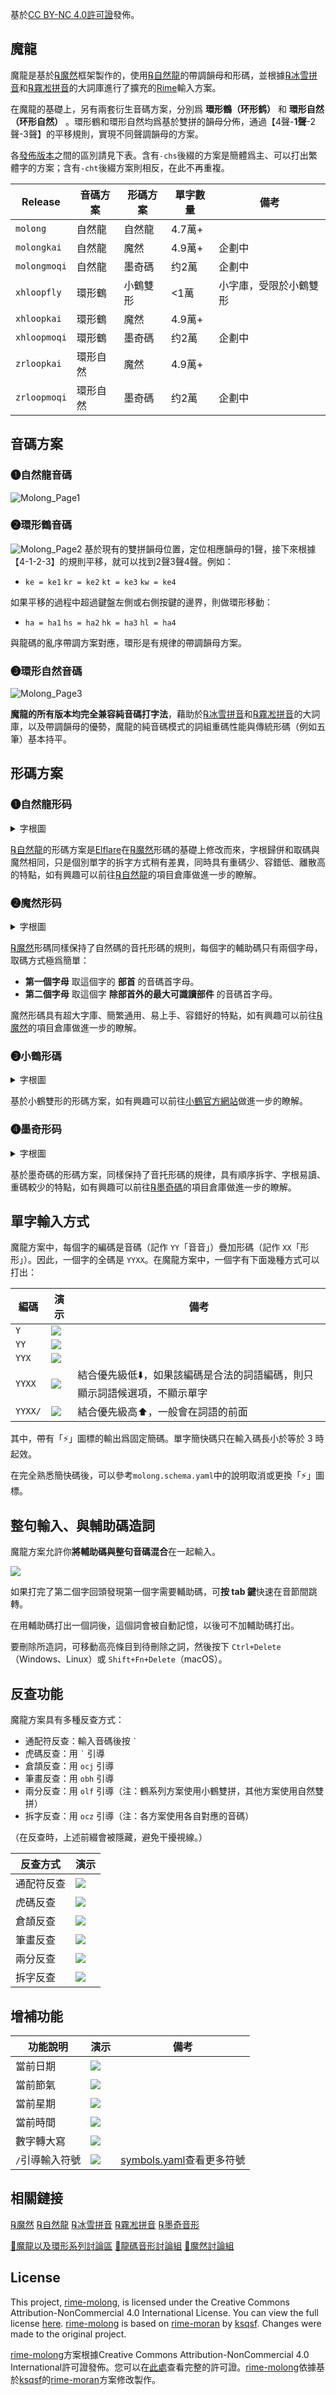 基於[CC BY-NC 4.0許可證](LICENSE)發佈。

## 魔龍

魔龍是基於[℞魔然](https://github.com/ksqsf/rime-moran)框架製作的，使用[℞自然龍](https://github.com/Elflare/rime-zrlong)的帶調韻母和形碼，並根據[℞冰雪拼音](https://github.com/hanzi-chai/rime-snow-pinyin)和[℞霧凇拼音](https://github.com/iDvel/rime-ice)的大詞庫進行了擴充的[Rime](https://rime.im/)輸入方案。

在魔龍的基礎上，另有兩套衍生音碼方案，分別爲 **環形鶴（环形鹤）** 和 **環形自然（环形自然）** 。環形鶴和環形自然均爲基於雙拼的韻母分佈，通過【4聲-**1聲**-2聲-3聲】的平移規則，實現不同聲調韻母的方案。

各[發佈版本](https://github.com/jack2game/rime-molong/releases)之間的區別請見下表。含有`-chs`後綴的方案是簡體爲主、可以打出繁體字的方案；含有`-cht`後綴方案則相反，在此不再重複。

| Release      | 音碼方案 | 形碼方案 | 單字數量  | 備考          |
| ------------ | ---- | ---- | ----- | ----------- |
| `molong`     | 自然龍  | 自然龍  | 4.7萬+ |             |
| `molongkai`  | 自然龍  | 魔然   | 4.9萬+ | 企劃中         |
| `molongmoqi` | 自然龍  | 墨奇碼  | 约2萬  | 企劃中         |
| `xhloopfly`  | 環形鶴  | 小鶴雙形 | <1萬   | 小字庫，受限於小鶴雙形 |
| `xhloopkai`  | 環形鶴  | 魔然   | 4.9萬+ |             |
| `xhloopmoqi` | 環形鶴  | 墨奇碼  | 约2萬  | 企劃中         |
| `zrloopkai`  | 環形自然 | 魔然   | 4.9萬+ |             |
| `zrloopmoqi` | 環形自然 | 墨奇碼  | 约2萬  | 企劃中         |


## 音碼方案
### ❶自然龍音碼
![Molong_Page1](https://github.com/jack2game/rime-molong/assets/16070158/bc588c94-21cd-4868-99ac-1b459e9509e1)

### ❷環形鶴音碼
![Molong_Page2](https://github.com/jack2game/rime-molong/assets/16070158/747a0c49-e4bf-4a69-92ac-941e97e2c763)
基於現有的雙拼韻母位置，定位相應韻母的1聲，接下來根據【4-1-2-3】的規則平移，就可以找到2聲3聲4聲。例如：
- `ke = ke1` `kr = ke2` `kt = ke3` `kw = ke4`

如果平移的過程中超過鍵盤左側或右側按鍵的邊界，則做環形移動：
- `ha = ha1` `hs = ha2` `hk = ha3` `hl = ha4`

與龍碼的亂序帶調方案對應，環形是有規律的帶調韻母方案。

### ❸環形自然音碼
![Molong_Page3](https://github.com/jack2game/rime-molong/assets/16070158/2c131c26-1d33-4d5c-87f3-2215c25b05d7)

**魔龍的所有版本均完全兼容純音碼打字法**，藉助於[℞冰雪拼音](https://github.com/hanzi-chai/rime-snow-pinyin)和[℞霧凇拼音](https://github.com/iDvel/rime-ice)的大詞庫，以及帶調韻母的優勢，魔龍的純音碼模式的詞組重碼性能與傳統形碼（例如五筆）基本持平。
## 形碼方案
### ❶自然龍形码
<details>

<summary>字根圖</summary>

![moran](https://github.com/jack2game/rime-molong/assets/16070158/5a870436-d4e6-4b2e-a69a-1d9927294222)
（Credit：@更漏子 製圖）

</details>

[℞自然龍](https://github.com/Elflare/rime-zrlong)的形碼方案是[Elflare](https://github.com/Elflare)在[℞魔然](https://github.com/ksqsf/rime-moran)形碼的基礎上修改而來，字根歸併和取碼與魔然相同，只是個別單字的拆字方式稍有差異，同時具有重碼少、容錯低、離散高的特點，如有興趣可以前往[℞自然龍](https://github.com/Elflare/rime-zrlong)的項目倉庫做進一步的瞭解。

### ❷魔然形码
<details>

<summary>字根圖</summary>

![moran](https://github.com/jack2game/rime-molong/assets/16070158/5a870436-d4e6-4b2e-a69a-1d9927294222)
（Credit：@更漏子 製圖）

</details>

[℞魔然](https://github.com/ksqsf/rime-moran)形碼同樣保持了自然碼的音托形碼的規則，每個字的輔助碼只有兩個字母，取碼方式極爲簡單：
- **第一個字母** 取這個字的 **部首** 的音碼首字母。
- **第二個字母** 取這個字 **除部首外的最大可識讀部件** 的音碼首字母。

魔然形碼具有超大字庫、簡繁通用、易上手、容錯好的特點，如有興趣可以前往[℞魔然](https://github.com/ksqsf/rime-moran)的項目倉庫做進一步的瞭解。

### ❸小鶴形碼

<details>

<summary>字根圖</summary>

![xhzg](https://github.com/jack2game/rime-molong/assets/16070158/c48aaa4d-fa3d-4ff8-83dd-663d18e8781d)

</details>

基於小鶴雙形的形碼方案，如有興趣可以前往[小鶴官方網站](https://flypy.cc/#/ux)做進一步的瞭解。

### ❹墨奇形码

<details>

<summary>字根圖</summary>

![Molong_Page4](https://github.com/jack2game/rime-molong/assets/16070158/63572000-632b-4511-8159-406776853e3b)

</details>

基於墨奇碼的形碼方案，同樣保持了音托形碼的規律，具有順序拆字、字根易讀、重碼較少的特點，如有興趣可以前往[℞墨奇碼](https://github.com/gaboolic/rime-shuangpin-fuzhuma/wiki/%E5%A2%A8%E5%A5%87%E7%A0%81%E6%8B%86%E5%88%86%E8%A7%84%E5%88%99)的項目倉庫做進一步的瞭解。


## 單字輸入方式

魔龍方案中，每個字的編碼是音碼（記作 `YY`「音音」）疊加形碼（記作 `XX`「形形」）。因此，一個字的全碼是 `YYXX`。在魔龍方案中，一個字有下面幾種方式可以打出：

| 編碼      | 演示                                                                                                        | 備考                                     |
| ------- | --------------------------------------------------------------------------------------------------------- | -------------------------------------- |
| `Y`     | <img src="https://github.com/jack2game/rime-molong/assets/16070158/c57f482a-261e-4390-ac57-83e1de3f9e21"> |                                        |
| `YY`    | <img src="https://github.com/jack2game/rime-molong/assets/16070158/659635ef-dc0c-408c-b7a6-0786cb2eda9d"> |                                        |
| `YYX`   | <img src="https://github.com/jack2game/rime-molong/assets/16070158/8460d133-281d-48a0-8155-43908bee9dc6"> |                                        |
| `YYXX`  | <img src="https://github.com/jack2game/rime-molong/assets/16070158/6646ccb6-43ff-49a7-a8ad-724f3c9d3e2b"> | 結合優先級低⬇️，如果該編碼是合法的詞語編碼，則只顯示詞語候選項，不顯示單字 |
| `YYXX/` | <img src="https://github.com/jack2game/rime-molong/assets/16070158/2dd3ed1d-eb33-4dd3-8762-052e747598ba"> | 結合優先級高⬆️，一般會在詞語的前面                     |

其中，帶有「⚡️」圖標的輸出爲固定簡碼。單字簡快碼只在輸入碼長小於等於 3 時起效。

在完全熟悉簡快碼後，可以參考`molong.schema.yaml`中的說明取消或更換「⚡️」圖標。


## 整句輸入、與輔助碼造詞
魔龍方案允許你**將輔助碼與整句音碼混合**在一起輸入。

<img src="https://github.com/jack2game/rime-molong/assets/16070158/42465986-7691-48f1-be0e-b6a64aff797e">

如果打完了第二個字回頭發現第一個字需要輔助碼，可**按 tab 鍵**快速在音節間跳轉。

在用輔助碼打出一個詞後，這個詞會被自動記憶，以後可不加輔助碼打出。

要刪除所造詞，可移動高亮條目到待刪除之詞，然後按下 `Ctrl+Delete` （Windows、Linux）或 `Shift+Fn+Delete`（macOS）。


## 反查功能
魔龍方案具有多種反查方式：
- 通配符反查：輸入音碼後按 `` ` ``
- 虎碼反查：用 `` ` `` 引導
- 倉頡反查：用 ``ocj`` 引導
- 筆畫反查：用 ``obh`` 引導
- 兩分反查：用 ``olf`` 引導（注：鶴系列方案使用小鶴雙拼，其他方案使用自然雙拼）
- 拆字反查：用 ``ocz`` 引導（注：各方案使用各自對應的音碼）

（在反查時，上述前綴會被隱藏，避免干擾視線。）

| 反查方式  | 演示                                                                                                        |
| ----- | --------------------------------------------------------------------------------------------------------- |
| 通配符反查 | <img src="https://github.com/jack2game/rime-molong/assets/16070158/73c5fc63-7ad8-4fcc-8f18-c6aceb65b530"> |
| 虎碼反查  | <img src="https://github.com/jack2game/rime-molong/assets/16070158/fa6ee644-c451-472b-a4cf-4200d9686f49"> |
| 倉頡反查  | <img src="https://github.com/jack2game/rime-molong/assets/16070158/1f58295e-37f9-4f27-8ce1-401e5e7cc00f"> |
| 筆畫反查  | <img src="https://github.com/jack2game/rime-molong/assets/16070158/b8832cb7-f965-4434-9701-84819f904f87"> |
| 兩分反查  | <img src="https://github.com/jack2game/rime-molong/assets/16070158/398a0b1f-ec03-4ec9-8f65-54858a3475b8"> |
| 拆字反查  | <img src="https://github.com/jack2game/rime-molong/assets/16070158/a6eed195-4b1d-4596-bdd9-7bb96f98cdb1"> |

## 增補功能

| 功能說明      | 演示                                                                                                        | 備考                                                                                                  |
| --------- | --------------------------------------------------------------------------------------------------------- | --------------------------------------------------------------------------------------------------- |
| 當前日期      | <img src="https://github.com/jack2game/rime-molong/assets/16070158/d46dc050-99d7-4894-ba84-d7ad480f52f3"> |                                                                                                     |
| 當前節氣      | <img src="https://github.com/jack2game/rime-molong/assets/16070158/e816eea4-ad71-454c-a6cd-10568375584c"> |                                                                                                     |
| 當前星期      | <img src="https://github.com/jack2game/rime-molong/assets/16070158/a965c249-3e1b-4b75-aada-a7573a6110ea"> |                                                                                                     |
| 當前時間      | <img src="https://github.com/jack2game/rime-molong/assets/16070158/e6c4a829-84d2-45df-a5b5-7f6bc86a0154"> |                                                                                                     |
| 數字轉大寫     | <img src="https://github.com/jack2game/rime-molong/assets/16070158/2861499d-1b52-4172-993f-ea48948c8e0d"> |                                                                                                     |
| `/`引導輸入符號 | <img src="https://github.com/jack2game/rime-molong/assets/16070158/aa2548a3-9ec2-4c2d-9288-97428392e846"> | [symbols.yaml](https://github.com/jack2game/rime-molong/blob/main/molong-chs/symbols.yaml)查看更多符號 |

## 相關鏈接
[℞魔然](https://github.com/ksqsf/rime-moran)  [℞自然龍](https://github.com/Elflare/rime-zrlong)  [℞冰雪拼音](https://github.com/hanzi-chai/rime-snow-pinyin)  [℞霧凇拼音](https://github.com/iDvel/rime-ice)  [℞墨奇音形](https://github.com/gaboolic/rime-shuangpin-fuzhuma)

[💬魔龍以及環形系列討論區](https://github.com/jack2game/rime-molong/discussions)  [💬龍碼音形討論組](https://qm.qq.com/q/HMnh5u93Ik)  [💬魔然討論組](https://qm.qq.com/q/XdQPaf3fSq)


## License
This project, [rime-molong](https://github.com/jack2game/rime-molong), is licensed under the Creative Commons Attribution-NonCommercial 4.0 International License. You can view the full license [here](LICENSE). [rime-molong](https://github.com/jack2game/rime-molong) is based on [rime-moran](https://github.com/ksqsf/rime-moran) by [ksqsf](https://github.com/ksqsf). Changes were made to the original project.

[rime-molong](https://github.com/jack2game/rime-molong)方案根據Creative Commons Attribution-NonCommercial 4.0 International許可證發佈。您可以在[此處](LICENSE)查看完整的許可證。[rime-molong](https://github.com/jack2game/rime-molong)依據基於[ksqsf](https://github.com/ksqsf)的[rime-moran](https://github.com/ksqsf/rime-moran)方案修改製作。
